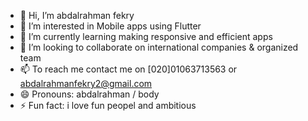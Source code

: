 - 👋 Hi, I’m abdalrahman fekry
- 👀 I’m interested in Mobile apps using Flutter
- 🌱 I’m currently learning making responsive and efficient apps
- 💞️ I’m looking to collaborate on international companies & organized team
- 📫 To reach me contact me on [020]01063713563 or abdalrahmanfekry2@gmail.com 
- 😄 Pronouns: abdalrahman / body
- ⚡ Fun fact: i love fun peopel and ambitious

<!---
body666/body666 is a ✨ special ✨ repository because its `README.md` (this file) appears on your GitHub profile.
You can click the Preview link to take a look at your changes.
--->
